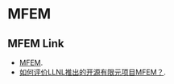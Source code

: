 # MFEM

## MFEM Link

- [MFEM](https://github.com/mfem/mfem).
- [如何评价LLNL推出的开源有限元项目MFEM？](https://www.zhihu.com/question/487997431/answer/45436897996).
